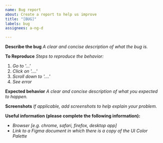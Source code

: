 ```yaml
---
name: Bug report
about: Create a report to help us improve
title: "[BUG]"
labels: bug
assignees: a-ng-d

---
```


**Describe the bug**
_A clear and concise description of what the bug is._

**To Reproduce**
_Steps to reproduce the behavior:_
1. _Go to '...'_
2. _Click on '....'_
3. _Scroll down to '....'_
4. _See error_

**Expected behavior**
_A clear and concise description of what you expected to happen._

**Screenshots**
_If applicable, add screenshots to help explain your problem._

**Useful information (please complete the following information):**
 - _Browser [e.g. chrome, safari, firefox, desktop app]_
 - _Link to a Figma document in which there is a copy of the UI Color Palette_
